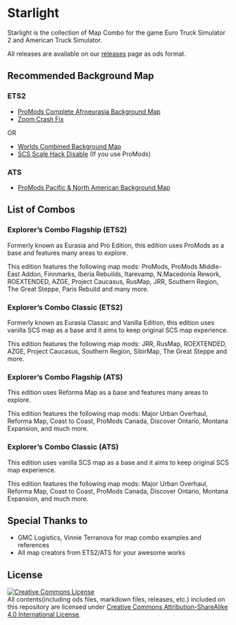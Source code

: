 # Starlight
Starlight is the collection of Map Combo for the game Euro Truck Simulator 2 and American Truck Simulator.

All releases are available on our [releases](https://github.com/MysticMoonlight/StarlightMap/releases) page as ods format.

## Recommended Background Map
### ETS2
* [ProMods Complete Afroeurasia Background Map](https://steamcommunity.com/sharedfiles/filedetails/?id=2485894487)
* [Zoom Crash Fix](https://steamcommunity.com/sharedfiles/filedetails/?id=2701258039)

OR

* [Worlds Combined Background Map](https://truckymods.io/euro-truck-simulator-2/ui/worlds-combined-background-map)
* [SCS Scale Hack Disable](https://truckymods.io/euro-truck-simulator-2/ui/scs-scale-hack-disable) (If you use ProMods)

### ATS
* [ProMods Pacific & North American Background Map](https://steamcommunity.com/sharedfiles/filedetails/?id=2618624602)

## List of Combos
### Explorer’s Combo Flagship (ETS2)
Formerly known as Eurasia and Pro Edition, this edition uses ProMods as a base and features many areas to explore.

This edition features the following map mods: ProMods, ProMods Middle-East Addon, Finnmarks, Iberia Rebuilds, Itarevamp, N.Macedonia Rework, ROEXTENDED, AZGE, Project Caucasus, RusMap, JRR, Southern Region, The Great Steppe, Paris Rebuild and many more.

### Explorer’s Combo Classic (ETS2)
Formerly known as Eurasia Classic and Vanilla Edition, this edition uses vanilla SCS map as a base and it aims to keep original SCS map experience.

This edition features the following map mods: JRR, RusMap, ROEXTENDED, AZGE, Project Caucasus, Southern Region, SibirMap, The Great Steppe and more.

### Explorer’s Combo Flagship (ATS)
This edition uses Reforma Map as a base and features many areas to explore.

This edition features the following map mods: Major Urban Overhaul, Reforma Map, Coast to Coast, ProMods Canada, Discover Ontario, Montana Expansion, and much more.

### Explorer’s Combo Classic (ATS)
This edition uses vanilla SCS map as a base and it aims to keep original SCS map experience.

This edition features the following map mods: Major Urban Overhaul, Reforma Map, Coast to Coast, ProMods Canada, Discover Ontario, Montana Expansion, and much more.

## Special Thanks to
* GMC Logistics, Vinnie Terranova for map combo examples and references
* All map creators from ETS2/ATS for your awesome works

## License
<a rel="license" href="http://creativecommons.org/licenses/by-sa/4.0/"><img alt="Creative Commons License" style="border-width:0" src="https://i.creativecommons.org/l/by-sa/4.0/88x31.png" /></a><br />All contents(including ods files, markdown files, releases, etc.) included on this repository are licensed under <a rel="license" href="http://creativecommons.org/licenses/by-sa/4.0/">Creative Commons Attribution-ShareAlike 4.0 International License</a>.